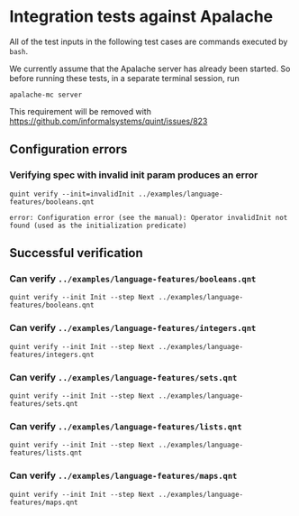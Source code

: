 # Integration tests against Apalache


All of the test inputs in the following test cases are commands executed by
`bash`.

We currently assume that the Apalache server has already been started. 
So before running these tests, in a separate terminal session, run

```
apalache-mc server
```

This requirement will be removed with https://github.com/informalsystems/quint/issues/823

<!-- !test program
APALACHE_DIST=_build/apalache PATH=_build/apalache/bin:$PATH bash -
-->

## Configuration errors

### Verifying spec with invalid init param produces an error

<!-- !test in invalid init -->
```
quint verify --init=invalidInit ../examples/language-features/booleans.qnt
```

<!-- !test exit 1 -->
<!-- !test err invalid init -->
```
error: Configuration error (see the manual): Operator invalidInit not found (used as the initialization predicate)
```


## Successful verification

### Can verify `../examples/language-features/booleans.qnt`

<!-- !test check can check booleans.qnt -->
```
quint verify --init Init --step Next ../examples/language-features/booleans.qnt
```


### Can verify `../examples/language-features/integers.qnt`

<!-- !test check can check integers.qnt -->
```
quint verify --init Init --step Next ../examples/language-features/integers.qnt
```

### Can verify `../examples/language-features/sets.qnt`

<!-- !test check can check sets.qnt -->
```
quint verify --init Init --step Next ../examples/language-features/sets.qnt
```


### Can verify `../examples/language-features/lists.qnt`

<!-- !test check can check lists.qnt -->
```
quint verify --init Init --step Next ../examples/language-features/lists.qnt
```


### Can verify `../examples/language-features/maps.qnt`

<!-- !test check can check maps.qnt -->
```
quint verify --init Init --step Next ../examples/language-features/maps.qnt
```

